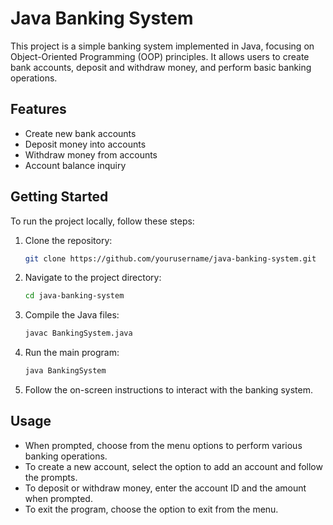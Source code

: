 # Java Banking System

This project is a simple banking system implemented in Java, focusing on Object-Oriented Programming (OOP) principles. It allows users to create bank accounts, deposit and withdraw money, and perform basic banking operations.

## Features

- Create new bank accounts
- Deposit money into accounts
- Withdraw money from accounts
- Account balance inquiry

## Getting Started

To run the project locally, follow these steps:

1. Clone the repository:

    ```bash
    git clone https://github.com/yourusername/java-banking-system.git
    ```

2. Navigate to the project directory:

    ```bash
    cd java-banking-system
    ```

3. Compile the Java files:

    ```bash
    javac BankingSystem.java
    ```

4. Run the main program:

    ```bash
    java BankingSystem
    ```

5. Follow the on-screen instructions to interact with the banking system.

## Usage

- When prompted, choose from the menu options to perform various banking operations.
- To create a new account, select the option to add an account and follow the prompts.
- To deposit or withdraw money, enter the account ID and the amount when prompted.
- To exit the program, choose the option to exit from the menu.
